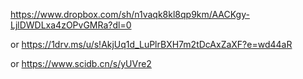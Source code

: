https://www.dropbox.com/sh/n1vaqk8kl8qp9km/AACKgy-LjlDWDLxa4zOPvGMRa?dl=0

or https://1drv.ms/u/s!AkjUq1d_LuPlrBXH7m2tDcAxZaXF?e=wd44aR

or https://www.scidb.cn/s/yUVre2
